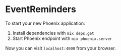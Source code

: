 # EventReminders

To start your new Phoenix application:

1. Install dependencies with `mix deps.get`
2. Start Phoenix endpoint with `mix phoenix.server`

Now you can visit `localhost:4000` from your browser.
